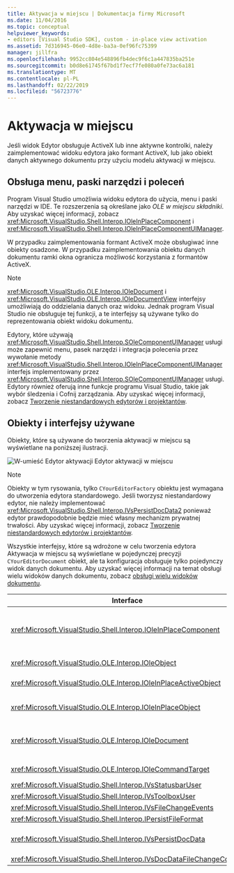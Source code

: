 ```yaml
---
title: Aktywacja w miejscu | Dokumentacja firmy Microsoft
ms.date: 11/04/2016
ms.topic: conceptual
helpviewer_keywords:
- editors [Visual Studio SDK], custom - in-place view activation
ms.assetid: 7d316945-06e0-4d8e-ba3a-0ef96fc75399
manager: jillfra
ms.openlocfilehash: 9952cc804e548896fb4dec9f6c1a447835ba251e
ms.sourcegitcommit: b0d8e61745f67bd1f7ecf7fe080a0fe73ac6a181
ms.translationtype: MT
ms.contentlocale: pl-PL
ms.lasthandoff: 02/22/2019
ms.locfileid: "56723776"
---
```

# <a name="in-place-activation"></a>Aktywacja w miejscu
Jeśli widok Edytor obsługuje ActiveX lub inne aktywne kontrolki, należy zaimplementować widoku edytora jako formant ActiveX, lub jako obiekt danych aktywnego dokumentu przy użyciu modelu aktywacji w miejscu.

## <a name="support-for-menus-toolbars-and-commands"></a>Obsługa menu, paski narzędzi i poleceń
 Program Visual Studio umożliwia widoku edytora do użycia, menu i paski narzędzi w IDE. Te rozszerzenia są określane jako *OLE w miejscu składniki*. Aby uzyskać więcej informacji, zobacz <xref:Microsoft.VisualStudio.Shell.Interop.IOleInPlaceComponent> i <xref:Microsoft.VisualStudio.Shell.Interop.IOleInPlaceComponentUIManager>.

 W przypadku zaimplementowania formant ActiveX może obsługiwać inne obiekty osadzone. W przypadku zaimplementowania obiektu danych dokumentu ramki okna ogranicza możliwość korzystania z formantów ActiveX.

> [!NOTE]
>  <xref:Microsoft.VisualStudio.OLE.Interop.IOleDocument> i <xref:Microsoft.VisualStudio.OLE.Interop.IOleDocumentView> interfejsy umożliwiają do oddzielania danych oraz widoku. Jednak program Visual Studio nie obsługuje tej funkcji, a te interfejsy są używane tylko do reprezentowania obiekt widoku dokumentu.

 Edytory, które używają <xref:Microsoft.VisualStudio.Shell.Interop.SOleComponentUIManager> usługi może zapewnić menu, pasek narzędzi i integracja polecenia przez wywołanie metody <xref:Microsoft.VisualStudio.Shell.Interop.IOleInPlaceComponentUIManager> interfejs implementowany przez <xref:Microsoft.VisualStudio.Shell.Interop.SOleComponentUIManager> usługi. Edytory również oferują inne funkcje programu Visual Studio, takie jak wybór śledzenia i Cofnij zarządzania. Aby uzyskać więcej informacji, zobacz [Tworzenie niestandardowych edytorów i projektantów](../extensibility/creating-custom-editors-and-designers.md).

## <a name="objects-and-interfaces-used"></a>Obiekty i interfejsy używane
 Obiekty, które są używane do tworzenia aktywacji w miejscu są wyświetlane na poniższej ilustracji.

 ![W&#45;umieść Edytor aktywacji](../extensibility/media/vsinplaceactivationeditor.gif "vsInPlaceActivationEditor") Edytor aktywacji w miejscu

> [!NOTE]
>  Obiekty w tym rysowania, tylko `CYourEditorFactory` obiektu jest wymagana do utworzenia edytora standardowego. Jeśli tworzysz niestandardowy edytor, nie należy implementować <xref:Microsoft.VisualStudio.Shell.Interop.IVsPersistDocData2> ponieważ edytor prawdopodobnie będzie mieć własny mechanizm prywatnej trwałości. Aby uzyskać więcej informacji, zobacz [Tworzenie niestandardowych edytorów i projektantów](../extensibility/creating-custom-editors-and-designers.md).

 Wszystkie interfejsy, które są wdrożone w celu tworzenia edytora Aktywacja w miejscu są wyświetlane w pojedynczej precyzji `CYourEditorDocument` obiekt, ale ta konfiguracja obsługuje tylko pojedynczy widok danych dokumentu. Aby uzyskać więcej informacji na temat obsługi wielu widoków danych dokumentu, zobacz [obsługi wielu widoków dokumentu](../extensibility/supporting-multiple-document-views.md).

|Interface|Typ obiektu|Zastosowanie|
|---------------|--------------------|---------|
|<xref:Microsoft.VisualStudio.Shell.Interop.IOleInPlaceComponent>|Widok|Włącza w miejscu pakietu VSPackage obiektów do działania jako składników w pełni zintegrowanego środowiska IDE, za pomocą <xref:Microsoft.VisualStudio.Shell.Interop.SOleComponentUIManager> usługi. Ta usługa integruje się z menu, paski narzędzi i poleceń obiektu IDE i wysyła powiadomienia o zmianie stanu.|
|<xref:Microsoft.VisualStudio.OLE.Interop.IOleObject>|Widok|Główna oznacza, że za pomocą którego obiekt osadzony zapewnia podstawowe funkcje z jego kontenerem i komunikuje się z nim.|
|<xref:Microsoft.VisualStudio.OLE.Interop.IOleInPlaceActiveObject>|Widok|Zarządza Aktywacja i dezaktywacja obiekty w miejscu i określa, ile obiektu w miejscu powinny być widoczne.|
|<xref:Microsoft.VisualStudio.OLE.Interop.IOleInPlaceObject>|Widok|Zapewnia bezpośredni kanał komunikacji między obiektu w miejscu, skojarzonej aplikacji peryferyjnych ramki okna i okna dokumentu w aplikacji, która zawiera osadzony obiekt.|
|<xref:Microsoft.VisualStudio.OLE.Interop.IOleDocument>|Widok|Implementuje obiektu ActiveX. Należy pamiętać, że metody <xref:Microsoft.VisualStudio.OLE.Interop.IOleDocument> i <xref:Microsoft.VisualStudio.OLE.Interop.IOleDocumentView> że danych oddzielny dokument i widok nie są używane w środowisku IDE.|
|<xref:Microsoft.VisualStudio.OLE.Interop.IOleCommandTarget>|Wyświetlanie i danych|Włącza obiekt danych dokumentów, obiekt widoku dokumentów lub obu tych do wzięcia udziału w obsłudze polecenia.|
|<xref:Microsoft.VisualStudio.Shell.Interop.IVsStatusbarUser>|Widok|Włącza aktualizacje paska stanu.|
|<xref:Microsoft.VisualStudio.Shell.Interop.IVsToolboxUser>|Widok|Umożliwia dodawanie elementów do przybornika.|
|<xref:Microsoft.VisualStudio.Shell.Interop.IVsFileChangeEvents>|Dane|Wysyła powiadomienia o zmianach edytowanego pliku. (Ten interfejs jest opcjonalny).|
|<xref:Microsoft.VisualStudio.Shell.Interop.IPersistFileFormat>|Dane|Umożliwia włączenie funkcji Zapisz jako dla typu pliku.|
|<xref:Microsoft.VisualStudio.Shell.Interop.IVsPersistDocData>|Dane|Umożliwia utrwalanie w dokumencie. Pliki tylko do odczytu, można wywołać <xref:Microsoft.VisualStudio.Shell.Interop.IVsPersistDocData2.SetDocDataReadOnly%2A> zapewnienie "Zablokuj" ikony, który wskazuje pliki tylko do odczytu.|
|<xref:Microsoft.VisualStudio.Shell.Interop.IVsDocDataFileChangeControl>|Dane|Określa, czy mają być ignorowane zmiany danych dokumentu.|